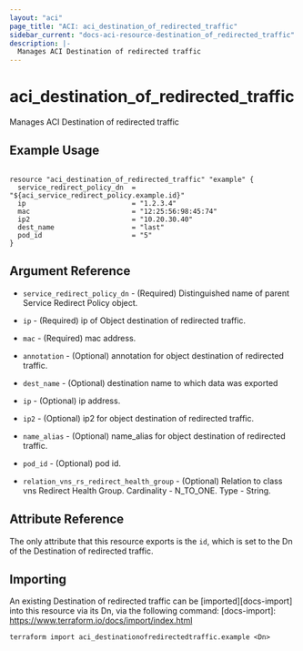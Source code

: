 ```yaml
---
layout: "aci"
page_title: "ACI: aci_destination_of_redirected_traffic"
sidebar_current: "docs-aci-resource-destination_of_redirected_traffic"
description: |-
  Manages ACI Destination of redirected traffic
---
```


# aci_destination_of_redirected_traffic #
Manages ACI Destination of redirected traffic

## Example Usage ##

```hcl

resource "aci_destination_of_redirected_traffic" "example" {
  service_redirect_policy_dn  = "${aci_service_redirect_policy.example.id}"
  ip                          = "1.2.3.4"
  mac                         = "12:25:56:98:45:74"
  ip2                         = "10.20.30.40"
  dest_name                   = "last"
  pod_id                      = "5"
}

```


## Argument Reference ##
* `service_redirect_policy_dn` - (Required) Distinguished name of parent Service Redirect Policy object.
* `ip` - (Required) ip of Object destination of redirected traffic.
* `mac` - (Required) mac address.
* `annotation` - (Optional) annotation for object destination of redirected traffic.
* `dest_name` - (Optional) destination name to which data was exported
* `ip` - (Optional) ip address.
* `ip2` - (Optional) ip2 for object destination of redirected traffic.
* `name_alias` - (Optional) name_alias for object destination of redirected traffic.
* `pod_id` - (Optional) pod id.

* `relation_vns_rs_redirect_health_group` - (Optional) Relation to class vns Redirect Health Group. Cardinality - N_TO_ONE. Type - String.
                


## Attribute Reference

The only attribute that this resource exports is the `id`, which is set to the
Dn of the Destination of redirected traffic.

## Importing ##

An existing Destination of redirected traffic can be [imported][docs-import] into this resource via its Dn, via the following command:
[docs-import]: https://www.terraform.io/docs/import/index.html


```
terraform import aci_destinationofredirectedtraffic.example <Dn>
```